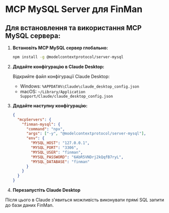 # MCP MySQL Server для FinMan

## Для встановлення та використання MCP MySQL сервера:

1. **Встановіть MCP MySQL сервер глобально:**
   ```bash
   npm install -g @modelcontextprotocol/server-mysql
   ```

2. **Додайте конфігурацію в Claude Desktop:**
   
   Відкрийте файл конфігурації Claude Desktop:
   - Windows: `%APPDATA%\Claude\claude_desktop_config.json`
   - macOS: `~/Library/Application Support/Claude/claude_desktop_config.json`

3. **Додайте наступну конфігурацію:**
   ```json
   {
     "mcpServers": {
       "finman-mysql": {
         "command": "npx",
         "args": ["-y", "@modelcontextprotocol/server-mysql"],
         "env": {
           "MYSQL_HOST": "127.0.0.1",
           "MYSQL_PORT": "3306", 
           "MYSQL_USER": "finman",
           "MYSQL_PASSWORD": "6AbR5VNDrj2kQqfB7ryL",
           "MYSQL_DATABASE": "finman"
         }
       }
     }
   }
   ```

4. **Перезапустіть Claude Desktop**

Після цього в Claude з'явиться можливість виконувати прямі SQL запити до бази даних FinMan.
